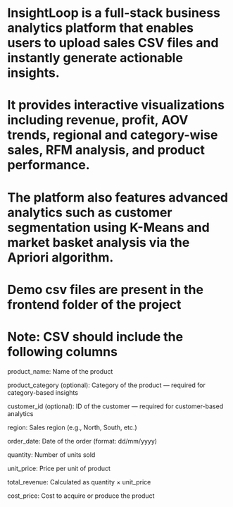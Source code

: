 # InsightLoop is a full-stack business analytics platform that enables users to upload sales CSV files and instantly generate actionable insights. 
# It provides interactive visualizations including revenue, profit, AOV trends, regional and category-wise sales, RFM analysis, and product performance. 
# The platform also features advanced analytics such as customer segmentation using K-Means and market basket analysis via the Apriori algorithm.
# Demo csv files are present in the frontend folder of the project
# Note: CSV should include the following columns

product_name: Name of the product

product_category (optional): Category of the product — required for category-based insights

customer_id (optional): ID of the customer — required for customer-based analytics

region: Sales region (e.g., North, South, etc.)

order_date: Date of the order (format: dd/mm/yyyy)

quantity: Number of units sold

unit_price: Price per unit of product

total_revenue: Calculated as quantity × unit_price

cost_price: Cost to acquire or produce the product
